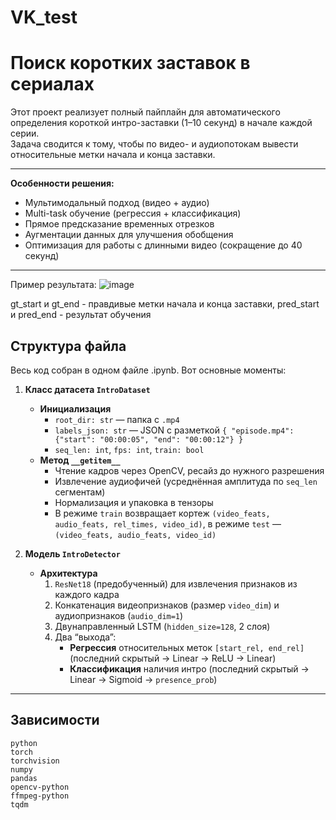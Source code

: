 # VK_test
# Поиск коротких заставок в сериалах

Этот проект реализует полный пайплайн для автоматического определения короткой интро-заставки (1–10 секунд) в начале каждой серии.  
Задача сводится к тому, чтобы по видео- и аудиопотокам вывести относительные метки начала и конца заставки.

---

**Особенности решения:**
- Мультимодальный подход (видео + аудио)
- Multi-task обучение (регрессия + классификация)
- Прямое предсказание временных отрезков
- Аугментации данных для улучшения обобщения
- Оптимизация для работы с длинными видео (сокращение до 40 секунд)

---

Пример результата: ![image](https://github.com/user-attachments/assets/fa8635be-4d20-48fe-8969-99743aba27b7)

gt_start и gt_end - правдивые метки начала и конца заставки, pred_start и pred_end - результат обучения

## Структура файла

Весь код собран в одном файле .ipynb. Вот основные моменты:

1. **Класс датасета `IntroDataset`**  
   - **Инициализация**  
     - `root_dir: str` — папка с `.mp4`  
     - `labels_json: str` — JSON с разметкой `{ "episode.mp4": {"start": "00:00:05", "end": "00:00:12"} }`  
     - `seq_len: int`, `fps: int`, `train: bool`  
   - **Метод `__getitem__`**  
     - Чтение кадров через OpenCV, ресайз до нужного разрешения  
     - Извлечение аудиофичей (усреднённая амплитуда по `seq_len` сегментам)  
     - Нормализация и упаковка в тензоры  
     - В режиме `train` возвращает кортеж `(video_feats, audio_feats, rel_times, video_id)`, в режиме `test` — `(video_feats, audio_feats, video_id)`  

2. **Модель `IntroDetector`**  
   - **Архитектура**  
     1. `ResNet18` (предобученный) для извлечения признаков из каждого кадра  
     2. Конкатенация видеопризнаков (размер `video_dim`) и аудиопризнаков (`audio_dim=1`)  
     3. Двунаправленный LSTM (`hidden_size=128`, 2 слоя)  
     4. Два “выхода”:  
        - **Регрессия** относительных меток `[start_rel, end_rel]` (последний скрытый → Linear → ReLU → Linear)  
        - **Классификация** наличия интро (последний скрытый → Linear → Sigmoid → `presence_prob`)  

---


## Зависимости

```text
python
torch
torchvision
numpy
pandas
opencv-python
ffmpeg-python
tqdm
